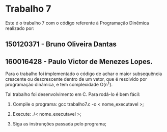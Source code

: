 # Trabalho 7

Este é o trabalho 7 com o código referente à Programação Dinêmica realizado por:

##	150120371 - Bruno Oliveira Dantas
##	160016428 - Paulo Victor de Menezes Lopes.

Para o trabalho foi implementado o código de achar o maior subsequência crescente ou descrescente dentro de um vetor, que é resolvido por programação dinâmica, e tem complexidade O(n²).

Tal trabalho foi desenvolvimento em C. Para rodá-lo é bem fácil:

1) Compile o programa: gcc trabalho7.c -o < nome_executavel >;

2) Execute: ./< nome_executavel >;

3) Siga as instrunções passada pelo programa;
